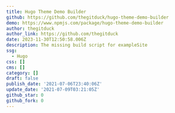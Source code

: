 ```yaml
---
title: Hugo Theme Demo Builder
github: https://github.com/thegitduck/hugo-theme-demo-builder
demo: https://www.npmjs.com/package/hugo-theme-demo-builder
author: thegitduck
author_link: https://github.com/thegitduck
date: 2023-11-30T12:50:58.006Z
description: The missing build script for exampleSite
ssg:
  - Hugo
css: []
cms: []
category: []
draft: false
publish_date: '2021-07-06T23:40:06Z'
update_date: '2021-07-09T03:21:05Z'
github_star: 0
github_fork: 0
---
```

